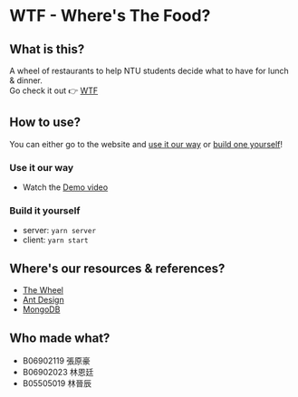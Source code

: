 # WTF - Where's The Food?

## What is this?
A wheel of restaurants to help NTU students decide what to have for lunch & dinner.  
Go check it out 👉 [WTF](https://lin9999.github.io/Wheel-of-Restaurants/)

## How to use?
You can either go to the website and [use it our way](#use-it-our-way) or [build one yourself](#build-it-yourself)!

### Use it our way
+ Watch the [Demo video](https://www.youtube.com/watch?v=sO03RFtJH7E)

### Build it yourself
+ server: ```yarn server```
+ client: ```yarn start```

## Where's our resources & references?
+ [The Wheel](https://github.com/hadriengerard/spinning-wheel-game-react/tree/master/)
+ [Ant Design](https://ant.design/components/overview/)
+ [MongoDB](https://www.mongodb.com/1)

## Who made what?
+ B06902119   張原豪
+ B06902023   林恩廷
+ B05505019   林晉辰
